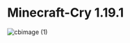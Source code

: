 # Minecraft-Cry 1.19.1
![cbimage (1)](https://user-images.githubusercontent.com/35975332/221973947-a82ebcad-bba6-4384-8d19-12151686afab.png)
